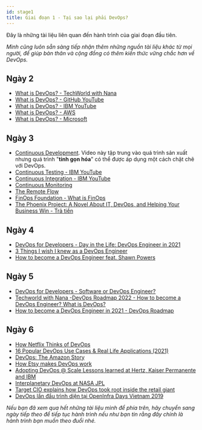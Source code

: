 ```yaml
---
id: stage1
title: Giai đoạn 1 - Tại sao lại phải DevOps?
---
```


Đây là những tài liệu liên quan đến hành trình của giai đoạn đầu tiên. 

_Mình cũng luôn sẵn sàng tiếp nhận thêm những nguồn tài liệu
khác từ mọi người, để giúp bản thân và cộng đồng có thêm kiến thức vững chắc hơn về DevOps._

## Ngày 2
- [What is DevOps? - TechWorld with Nana](https://www.youtube.com/watch?v=0yWAtQ6wYNM)
- [What is DevOps? - GitHub YouTube](https://www.youtube.com/watch?v=kBV8gPVZNEE)
- [What is DevOps? - IBM YouTube](https://www.youtube.com/watch?v=UbtB4sMaaNM)
- [What is DevOps? - AWS](https://aws.amazon.com/devops/what-is-devops/)
- [What is DevOps? - Microsoft](https://docs.microsoft.com/en-us/devops/what-is-devops)

## Ngày 3
- [Continuous Development](https://www.youtube.com/watch?v=UnjwVYAN7Ns). Video này tập trung vào quá trình sản xuất 
nhưng quá trình "**tinh gọn hóa**" có thể được áp dụng một cách chặt chẽ với DevOps.
- [Continuous Testing - IBM YouTube](https://www.youtube.com/watch?v=UnjwVYAN7Ns)
- [Continuous Integration - IBM YouTube](https://www.youtube.com/watch?v=1er2cjUq1UI)
- [Continuous Monitoring](https://www.youtube.com/watch?v=Zu53QQuYqJ0)
- [The Remote Flow](https://www.notion.so/The-Remote-Flow-d90982e77a144f4f990c135f115f41c6)
- [FinOps Foundation - What is FinOps](https://www.finops.org/introduction/what-is-finops/)
- [The Phoenix Project: A Novel About IT, DevOps, and Helping Your Business Win - Trả tiền](https://www.amazon.com/Phoenix-Project-DevOps-Helping-Business/dp/1942788290/)

## Ngày 4
- [DevOps for Developers - Day in the Life: DevOps Engineer in 2021](https://www.youtube.com/watch?v=2JymM0YoqGA)
- [3 Things I wish I knew as a DevOps Engineer](https://www.youtube.com/watch?v=udRNM7YRdY4)
- [How to become a DevOps Engineer feat. Shawn Powers](https://www.youtube.com/watch?v=kDQMjAQNvY4)

## Ngày 5
- [DevOps for Developers - Software or DevOps Engineer?](https://www.youtube.com/watch?v=a0-uE3rOyeU)
- [Techworld with Nana -DevOps Roadmap 2022 - How to become a DevOps Engineer? What is DevOps?](https://www.youtube.com/watch?v=9pZ2xmsSDdo&t=125s)
- [How to become a DevOps Engineer in 2021 - DevOps Roadmap](https://www.youtube.com/watch?v=5pxbp6FyTfk)

## Ngày 6
- [How Netflix Thinks of DevOps](https://www.youtube.com/watch?v=UTKIT6STSVM)
- [16 Popular DevOps Use Cases & Real Life Applications (2021)](https://www.upgrad.com/blog/devops-use-cases-applications/)
- [DevOps: The Amazon Story](https://www.youtube.com/watch?v=ZzLa0YEbGIY)
- [How Etsy makes DevOps work](https://www.networkworld.com/article/2886672/how-etsy-makes-devops-work.html)
- [Adopting DevOps @ Scale Lessons learned at Hertz, Kaiser Permanente and IBM](https://www.youtube.com/watch?v=gm18-gcgXRY)
- [Interplanetary DevOps at NASA JPL](https://www.usenix.org/conference/lisa16/technical-sessions/presentation/isla)
- [Target CIO explains how DevOps took root inside the retail giant](https://enterprisersproject.com/article/2017/1/target-cio-explains-how-devops-took-root-inside-retail-giant)
- [DevOps lần đầu trình diện tại OpenInfra Days Vietnam 2019](https://chungta.vn/kinh-doanh/devops-lan-dau-trinh-dien-tai-openinfra-days-vietnam-2019-1127127.html)

_Nếu bạn đã xem qua hết những tài liệu mình để phía trên, hãy chuyển sang ngày tiếp theo để tiếp tục hành trình nếu như bạn 
tin rằng đây chính là hành trình bạn muốn theo đuổi nhé._